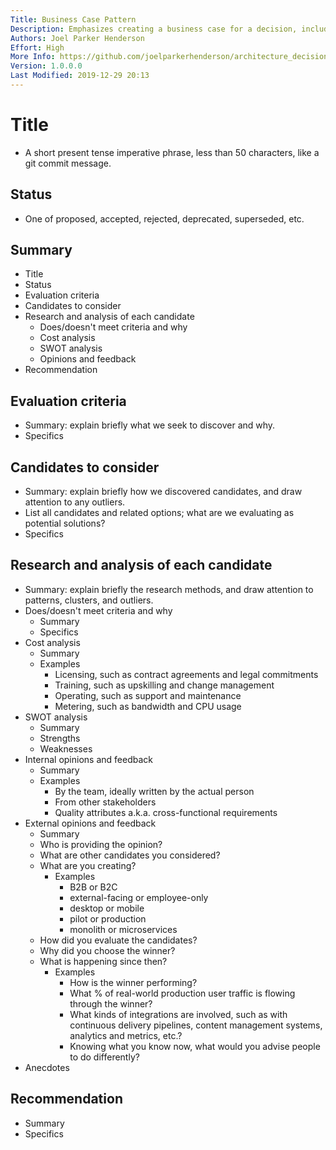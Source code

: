 ```yaml
---
Title: Business Case Pattern
Description: Emphasizes creating a business case for a decision, including criteria, candidates, and costs.
Authors: Joel Parker Henderson
Effort: High
More Info: https://github.com/joelparkerhenderson/architecture_decision_record#adr-example-templates
Version: 1.0.0.0
Last Modified: 2019-12-29 20:13
---
```

# Title

  * A short present tense imperative phrase, less than 50 characters, like a git commit message.

## Status

  * One of proposed, accepted, rejected, deprecated, superseded, etc.

## Summary

* Title
* Status
* Evaluation criteria
* Candidates to consider
* Research and analysis of each candidate
  * Does/doesn't meet criteria and why
  * Cost analysis
  * SWOT analysis
  * Opinions and feedback
* Recommendation

## Evaluation criteria

  * Summary: explain briefly what we seek to discover and why.
  * Specifics

## Candidates to consider

  * Summary: explain briefly how we discovered candidates, and draw attention to any outliers.
  * List all candidates and related options; what are we evaluating as potential solutions?
  * Specifics

## Research and analysis of each candidate

  * Summary: explain briefly the research methods, and draw attention to patterns, clusters, and outliers.
  * Does/doesn't meet criteria and why
    * Summary
    * Specifics
  * Cost analysis
    * Summary
    * Examples
      * Licensing, such as contract agreements and legal commitments
      * Training, such as upskilling and change management
      * Operating, such as support and maintenance
      * Metering, such as bandwidth and CPU usage
  * SWOT analysis
    * Summary
    * Strengths
    * Weaknesses
  * Internal opinions and feedback
    * Summary
    * Examples
      * By the team, ideally written by the actual person
      * From other stakeholders
      * Quality attributes a.k.a. cross-functional requirements 
  * External opinions and feedback
    * Summary
    * Who is providing the opinion?
    * What are other candidates you considered?
    * What are you creating? 
      * Examples
        * B2B or B2C
        * external-facing or employee-only
        * desktop or mobile
        * pilot or production
        * monolith or microservices
    * How did you evaluate the candidates?
    * Why did you choose the winner?
    * What is happening since then?
      * Examples
        * How is the winner performing?
        * What % of real-world production user traffic is flowing through the winner?
        * What kinds of integrations are involved, such as with continuous delivery pipelines, content management systems, analytics and metrics, etc.?
        * Knowing what you know now, what would you advise people to do differently?
  * Anecdotes

## Recommendation

  * Summary
  * Specifics